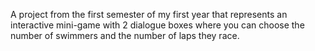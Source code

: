 A project from the first semester of my first year that represents an interactive mini-game with 2 dialogue boxes where you can choose the number of swimmers and the number of laps they race.
